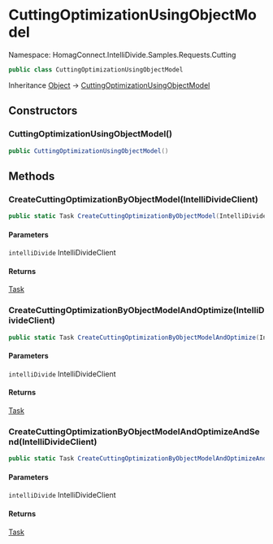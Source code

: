 # CuttingOptimizationUsingObjectModel

Namespace: HomagConnect.IntelliDivide.Samples.Requests.Cutting



```csharp
public class CuttingOptimizationUsingObjectModel
```

Inheritance [Object](https://docs.microsoft.com/en-us/dotnet/api/system.object) → [CuttingOptimizationUsingObjectModel](./homagconnect.intellidivide.samples.requests.cutting.cuttingoptimizationusingobjectmodel.md)

## Constructors

### **CuttingOptimizationUsingObjectModel()**

```csharp
public CuttingOptimizationUsingObjectModel()
```

## Methods

### **CreateCuttingOptimizationByObjectModel(IntelliDivideClient)**



```csharp
public static Task CreateCuttingOptimizationByObjectModel(IntelliDivideClient intelliDivide)
```

#### Parameters

`intelliDivide` IntelliDivideClient<br>

#### Returns

[Task](https://docs.microsoft.com/en-us/dotnet/api/system.threading.tasks.task)<br>

### **CreateCuttingOptimizationByObjectModelAndOptimize(IntelliDivideClient)**



```csharp
public static Task CreateCuttingOptimizationByObjectModelAndOptimize(IntelliDivideClient intelliDivide)
```

#### Parameters

`intelliDivide` IntelliDivideClient<br>

#### Returns

[Task](https://docs.microsoft.com/en-us/dotnet/api/system.threading.tasks.task)<br>

### **CreateCuttingOptimizationByObjectModelAndOptimizeAndSend(IntelliDivideClient)**



```csharp
public static Task CreateCuttingOptimizationByObjectModelAndOptimizeAndSend(IntelliDivideClient intelliDivide)
```

#### Parameters

`intelliDivide` IntelliDivideClient<br>

#### Returns

[Task](https://docs.microsoft.com/en-us/dotnet/api/system.threading.tasks.task)<br>
